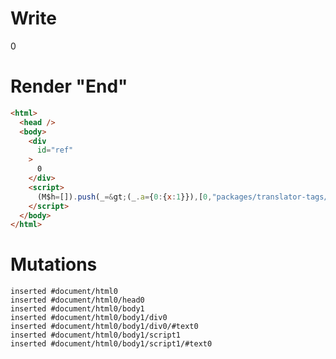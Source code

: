 # Write
  <div id=ref>0</div><script>(M$h=[]).push(_=>(_.a={0:{x:1}}),[0,"packages/translator-tags/src/__tests__/fixtures/effect-tag/template.marko_0_x",])</script>


# Render "End"
```html
<html>
  <head />
  <body>
    <div
      id="ref"
    >
      0
    </div>
    <script>
      (M$h=[]).push(_=&gt;(_.a={0:{x:1}}),[0,"packages/translator-tags/src/__tests__/fixtures/effect-tag/template.marko_0_x",])
    </script>
  </body>
</html>
```

# Mutations
```
inserted #document/html0
inserted #document/html0/head0
inserted #document/html0/body1
inserted #document/html0/body1/div0
inserted #document/html0/body1/div0/#text0
inserted #document/html0/body1/script1
inserted #document/html0/body1/script1/#text0
```